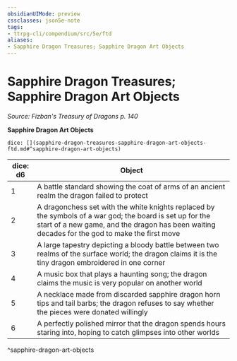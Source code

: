 ```yaml
---
obsidianUIMode: preview
cssclasses: json5e-note
tags:
- ttrpg-cli/compendium/src/5e/ftd
aliases:
- Sapphire Dragon Treasures; Sapphire Dragon Art Objects
---
```

# Sapphire Dragon Treasures; Sapphire Dragon Art Objects
*Source: Fizban's Treasury of Dragons p. 140* 

**Sapphire Dragon Art Objects**

`dice: [](sapphire-dragon-treasures-sapphire-dragon-art-objects-ftd.md#^sapphire-dragon-art-objects)`

| dice: d6 | Object |
|----------|--------|
| 1 | A battle standard showing the coat of arms of an ancient realm the dragon failed to protect |
| 2 | A dragonchess set with the white knights replaced by the symbols of a war god; the board is set up for the start of a new game, and the dragon has been waiting decades for the god to make the first move |
| 3 | A large tapestry depicting a bloody battle between two realms of the surface world; the dragon claims it is the tiny dragon embroidered in one corner |
| 4 | A music box that plays a haunting song; the dragon claims the music is very popular on another world |
| 5 | A necklace made from discarded sapphire dragon horn tips and tail barbs; the dragon refuses to say whether the pieces were donated willingly |
| 6 | A perfectly polished mirror that the dragon spends hours staring into, hoping to catch glimpses into other worlds |
^sapphire-dragon-art-objects